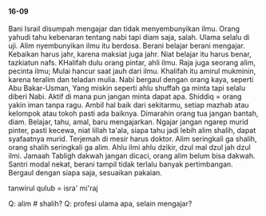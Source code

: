 #### 16-09
Bani Israil disumpah mengajar dan tidak menyembunyikan ilmu. Orang yahudi tahu kebenaran tentang nabi tapi diam saja, salah. Ulama selalu di uji. Alim nyembunyikan ilmu itu berdosa. Berani belajar berani mengajar. Kebaikan harus jahr, karena maksiat juga jahr. Niat belajar itu harus benar, tazkiatun nafs. KHalifah dulu orang pintar, ahli ilmu. Raja juga seorang alim, pecinta ilmu; Mulai hancur saat jauh dari ilmu. Khalifah itu amirul mukminin, karena teralim dan teladan mulia. Nabi bergaul dengan orang kaya, seperti Abu Bakar-Usman, Yang miskin seperti ahlu shuffah ga minta tapi selalu diberi Nabi. Aktif di mana pun jangan minta dapat apa. Shiddiq =  orang yakin iman tanpa ragu. Ambil hal baik dari sekitarmu, setiap mazhab atau kelompok atau tokoh pasti ada baiknya. Dimarahin orang tua jangan bantah, diam. Belajar, tahu, amal, baru mengajarkan. Ngajar jangan ngarep murid pinter, pasti kecewa, niat lillah ta'ala, siapa tahu jadi lebih alim shalih, dapat syafaatnya murid. Terjemah di mesir harus doktor. 
Alim seringkali ga shalih, orang shalih seringkali ga alim. Ahlu ilmi ahlu dzikir, dzul mal dzul jah dzul ilmi. Jamaah Tabligh dakwah jangan dicaci, orang alim belum bisa dakwah. Santri modal nekat, berani tampil tidak terlalu banyak pertimbangan. Bergaul dengan siapa saja, sesuaikan pakaian. 

tanwirul qulub = isra' mi'raj


Q: alim # shalih?
Q: profesi ulama apa, selain mengajar?
